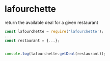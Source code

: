 # lafourchette
return the available deal for a given restaurant

```js
const lafourchette = require('lafourchette');
...
const restaurant = {...};


console.log(lafourchette.getDeal(restaurant));
```